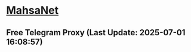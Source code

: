 
# [MahsaNet](https://t.me/mahsa_net)
## Free Telegram Proxy (Last Update: 2025-07-01 16:08:57)

    